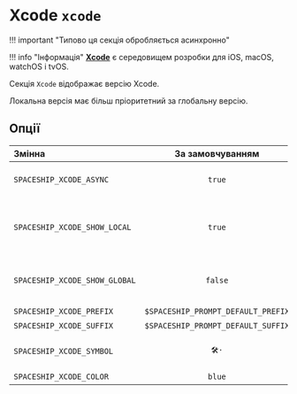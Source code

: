 # Xcode `xcode`

!!! important "Типово ця секція обробляється асинхронно"

!!! info "Інформація"
    [**Xcode**](https://developer.apple.com/xcode/) є середовищем розробки для iOS, macOS, watchOS і tvOS.

Секція `Xcode` відображає версію Xcode.

Локальна версія має більш пріоритетний за глобальну версію.

## Опції

| Змінна                        |          За замовчуванням          | Пояснення                                                 |
|:----------------------------- |:----------------------------------:| --------------------------------------------------------- |
| `SPACESHIP_XCODE_ASYNC`       |               `true`               | Рендерити секцію асинхронно                               |
| `SPACESHIP_XCODE_SHOW_LOCAL`  |               `true`               | Поточна локальна версія Xcode на основі даних від [xcenv] |
| `SPACESHIP_XCODE_SHOW_GLOBAL` |              `false`               | Глобальна версія Xcode на основі даних [xcenv]            |
| `SPACESHIP_XCODE_PREFIX`      | `$SPACESHIP_PROMPT_DEFAULT_PREFIX` | Префікс секції                                            |
| `SPACESHIP_XCODE_SUFFIX`      | `$SPACESHIP_PROMPT_DEFAULT_SUFFIX` | Суфікс секції                                             |
| `SPACESHIP_XCODE_SYMBOL`      |                `🛠·`                | Символ, що відображається перед секцією                   |
| `SPACESHIP_XCODE_COLOR`       |               `blue`               | Колір секції                                              |
